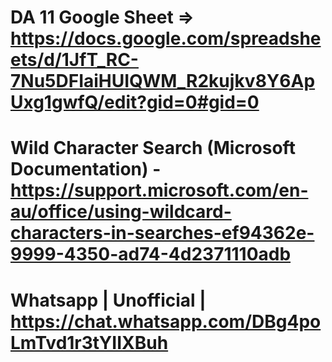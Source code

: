 # DA 11 Google Sheet => https://docs.google.com/spreadsheets/d/1JfT_RC-7Nu5DFIaiHUIQWM_R2kujkv8Y6ApUxg1gwfQ/edit?gid=0#gid=0
# Wild Character Search (Microsoft Documentation) - https://support.microsoft.com/en-au/office/using-wildcard-characters-in-searches-ef94362e-9999-4350-ad74-4d2371110adb
# Whatsapp | Unofficial | https://chat.whatsapp.com/DBg4poLmTvd1r3tYIIXBuh
